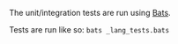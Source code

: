 The unit/integration tests are run using [Bats](https://github.com/sstephenson/bats). 

Tests are run like so: `bats _lang_tests.bats`

